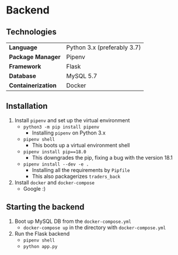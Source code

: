 # Backend

## Technologies
|                       |                             |
| :--                   | :--                         |
| **Language**          | Python 3.x (preferably 3.7) |
| **Package Manager**   | Pipenv                      |
| **Framework**         | Flask                       |
| **Database**          | MySQL 5.7                   |
| **Containerization**  | Docker                      |

## Installation
1. Install `pipenv` and set up the virtual environment
    - `python3 -m pip install pipenv`
        - Installing `pipenv` on Python 3.x
    - `pipenv shell`
        - This boots up a virtual environment shell
    - `pipenv install pip==18.0`
        - This downgrades the pip, fixing a bug with the version 18.1
    - `pipenv install --dev -e .`
        - Installing all the requirements by `Pipfile`
        - This also packagerizes `traders_back`
2. Install `docker` and `docker-compose`
    - Google :)

## Starting the backend
1. Boot up MySQL DB from the `docker-compose.yml`
    - `docker-compose up` in the directory with `docker-compose.yml`
2. Run the Flask backend
    - `pipenv shell`
    - `python app.py`
